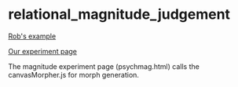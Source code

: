 # relational_magnitude_judgement

[Rob's example](https://pcl.sitehost.iu.edu//rgoldsto/curvemorph/bezier-curve2.html)

[Our experiment page](https://lingsyrina.github.io/psychmag.html)

The magnitude experiment page (psychmag.html) calls the canvasMorpher.js for morph generation. 

